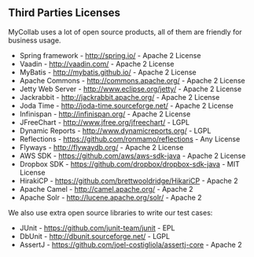 ## Third Parties Licenses

MyCollab uses a lot of open source products, all of them are friendly for business usage.

* Spring framework - http://spring.io/ - Apache 2 License
* Vaadin - http://vaadin.com/ - Apache 2 License
* MyBatis - http://mybatis.github.io/ - Apache 2 License
* Apache Commons - http://commons.apache.org/ - Apache 2 License
* Jetty Web Server - http://www.eclipse.org/jetty/ - Apache 2 License
* Jackrabbit - http://jackrabbit.apache.org/ - Apache 2 License
* Joda Time - http://joda-time.sourceforge.net/ - Apache 2 License
* Infinispan - http://infinispan.org/ - Apache 2 License
* JFreeChart - http://www.jfree.org/jfreechart/ - LGPL
* Dynamic Reports - http://www.dynamicreports.org/ - LGPL
* Reflections - https://github.com/ronmamo/reflections - Any License
* Flyways - http://flywaydb.org/ - Apache 2 License
* AWS SDK - https://github.com/aws/aws-sdk-java - Apache 2 License
* Dropbox SDK - https://github.com/dropbox/dropbox-sdk-java - MIT License
* HirakiCP - https://github.com/brettwooldridge/HikariCP - Apache 2
* Apache Camel - http://camel.apache.org/ - Apache 2
* Apache Solr - http://lucene.apache.org/solr/ - Apache 2

We also use extra open source libraries to write our test cases:

* JUnit - https://github.com/junit-team/junit - EPL
* DbUnit - http://dbunit.sourceforge.net/ - LGPL
* AssertJ - https://github.com/joel-costigliola/assertj-core - Apache 2
